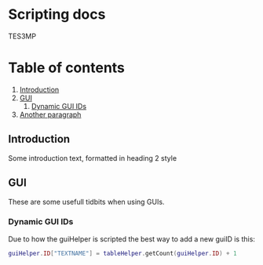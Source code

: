 # Scripting docs
TES3MP [](http://docs.tes3mp.com/)

# Table of contents
1. [Introduction](#introduction)
2. [GUI](#GUI)
    1. [Dynamic GUI IDs](#dynamicguiid)
3. [Another paragraph](#paragraph2)

## Introduction <a name="introduction"></a>
Some introduction text, formatted in heading 2 style

## GUI <a name="GUI"></a>
These are some usefull tidbits when using GUIs.

### Dynamic GUI IDs <a name="dynamicguiid"></a>
Due to how the guiHelper is scripted the best way to add a new guiID is this:
```lua
guiHelper.ID["TEXTNAME"] = tableHelper.getCount(guiHelper.ID) + 1
```
